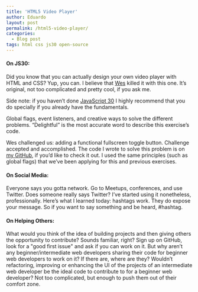 ```yaml
---
title: 'HTML5 Video Player'
author: Eduardo
layout: post
permalink: /html5-video-player/
categories:
  - Blog post
tags: html css js30 open-source
---
```

#### On JS30:
Did you know that you can actually design your own video player with HTML and CSS? Yup, you can. I believe that [Wes](https://wesbos.com/) killed it with this one. It’s original, not too complicated and pretty cool, if you ask me. 

Side note: if you haven’t done [JavaScript 30](https://javascript30.com/) I highly recommend that you do specially if you already have the fundamentals.

Global flags, event listeners, and creative ways to solve the different problems. “Delightful” is the most accurate word to describe this exercise’s code.

Wes challenged us: adding a functional fullscreen toggle button. Challenge accepted and accomplished. The code I wrote to solve this problem is on [my GitHub](https://github.com/eduardoltorres/html-5-video-player), if you’d like to check it out. I used the same principles (such as global flags) that we’ve been applying for this and previous exercises.

#### On Social Media:
Everyone says you gotta network. Go to Meetups, conferences, and use Twitter. Does someone really says Twitter? I’ve started using it nonetheless, professionally. Here’s what I learned today: hashtags work. They do expose your message. So if you want to say something and be heard, #hashtag.

#### On Helping Others:
What would you think of the idea of building projects and then giving others the opportunity to contribute? Sounds familiar, right? Sign up on GitHub, look for a "good first issue" and ask if you can work on it. But why aren’t any beginner/intermediate web developers sharing their code for beginner web developers to work on it? If there are, where are they? Wouldn’t refactoring, improving or enhancing the UI of the projects of an intermediate web developer be the ideal code to contribute to for a beginner web developer? Not too complicated, but enough to push them out of their comfort zone.